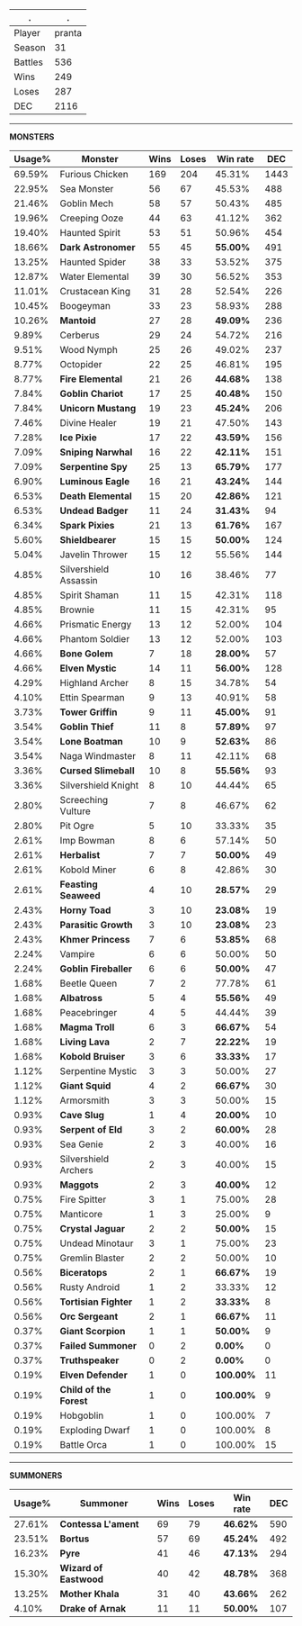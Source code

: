 .|.
|-|-
Player|pranta
Season|31
Battles|536
Wins|249
Loses|287
DEC|2116

---
**MONSTERS**

Usage%|Monster|Wins|Loses|Win rate|DEC|
-|-|-|-|-|-|
69.59%|Furious Chicken|169|204|45.31%|1443|
22.95%|Sea Monster|56|67|45.53%|488|
21.46%|Goblin Mech|58|57|50.43%|485|
19.96%|Creeping Ooze|44|63|41.12%|362|
19.40%|Haunted Spirit|53|51|50.96%|454|
18.66%|**Dark Astronomer**|55|45|**55.00%**|491|
13.25%|Haunted Spider|38|33|53.52%|375|
12.87%|Water Elemental|39|30|56.52%|353|
11.01%|Crustacean King|31|28|52.54%|226|
10.45%|Boogeyman|33|23|58.93%|288|
10.26%|**Mantoid**|27|28|**49.09%**|236|
9.89%|Cerberus|29|24|54.72%|216|
9.51%|Wood Nymph|25|26|49.02%|237|
8.77%|Octopider|22|25|46.81%|195|
8.77%|**Fire Elemental**|21|26|**44.68%**|138|
7.84%|**Goblin Chariot**|17|25|**40.48%**|150|
7.84%|**Unicorn Mustang**|19|23|**45.24%**|206|
7.46%|Divine Healer|19|21|47.50%|143|
7.28%|**Ice Pixie**|17|22|**43.59%**|156|
7.09%|**Sniping Narwhal**|16|22|**42.11%**|151|
7.09%|**Serpentine Spy**|25|13|**65.79%**|177|
6.90%|**Luminous Eagle**|16|21|**43.24%**|144|
6.53%|**Death Elemental**|15|20|**42.86%**|121|
6.53%|**Undead Badger**|11|24|**31.43%**|94|
6.34%|**Spark Pixies**|21|13|**61.76%**|167|
5.60%|**Shieldbearer**|15|15|**50.00%**|124|
5.04%|Javelin Thrower|15|12|55.56%|144|
4.85%|Silvershield Assassin|10|16|38.46%|77|
4.85%|Spirit Shaman|11|15|42.31%|118|
4.85%|Brownie|11|15|42.31%|95|
4.66%|Prismatic Energy|13|12|52.00%|104|
4.66%|Phantom Soldier|13|12|52.00%|103|
4.66%|**Bone Golem**|7|18|**28.00%**|57|
4.66%|**Elven Mystic**|14|11|**56.00%**|128|
4.29%|Highland Archer|8|15|34.78%|54|
4.10%|Ettin Spearman|9|13|40.91%|58|
3.73%|**Tower Griffin**|9|11|**45.00%**|91|
3.54%|**Goblin Thief**|11|8|**57.89%**|97|
3.54%|**Lone Boatman**|10|9|**52.63%**|86|
3.54%|Naga Windmaster|8|11|42.11%|68|
3.36%|**Cursed Slimeball**|10|8|**55.56%**|93|
3.36%|Silvershield Knight|8|10|44.44%|65|
2.80%|Screeching Vulture|7|8|46.67%|62|
2.80%|Pit Ogre|5|10|33.33%|35|
2.61%|Imp Bowman|8|6|57.14%|50|
2.61%|**Herbalist**|7|7|**50.00%**|49|
2.61%|Kobold Miner|6|8|42.86%|30|
2.61%|**Feasting Seaweed**|4|10|**28.57%**|29|
2.43%|**Horny Toad**|3|10|**23.08%**|19|
2.43%|**Parasitic Growth**|3|10|**23.08%**|23|
2.43%|**Khmer Princess**|7|6|**53.85%**|68|
2.24%|Vampire|6|6|50.00%|50|
2.24%|**Goblin Fireballer**|6|6|**50.00%**|47|
1.68%|Beetle Queen|7|2|77.78%|61|
1.68%|**Albatross**|5|4|**55.56%**|49|
1.68%|Peacebringer|4|5|44.44%|39|
1.68%|**Magma Troll**|6|3|**66.67%**|54|
1.68%|**Living Lava**|2|7|**22.22%**|19|
1.68%|**Kobold Bruiser**|3|6|**33.33%**|17|
1.12%|Serpentine Mystic|3|3|50.00%|27|
1.12%|**Giant Squid**|4|2|**66.67%**|30|
1.12%|Armorsmith|3|3|50.00%|15|
0.93%|**Cave Slug**|1|4|**20.00%**|10|
0.93%|**Serpent of Eld**|3|2|**60.00%**|28|
0.93%|Sea Genie|2|3|40.00%|16|
0.93%|Silvershield Archers|2|3|40.00%|15|
0.93%|**Maggots**|2|3|**40.00%**|12|
0.75%|Fire Spitter|3|1|75.00%|28|
0.75%|Manticore|1|3|25.00%|9|
0.75%|**Crystal Jaguar**|2|2|**50.00%**|15|
0.75%|Undead Minotaur|3|1|75.00%|23|
0.75%|Gremlin Blaster|2|2|50.00%|10|
0.56%|**Biceratops**|2|1|**66.67%**|19|
0.56%|Rusty Android|1|2|33.33%|12|
0.56%|**Tortisian Fighter**|1|2|**33.33%**|8|
0.56%|**Orc Sergeant**|2|1|**66.67%**|11|
0.37%|**Giant Scorpion**|1|1|**50.00%**|9|
0.37%|**Failed Summoner**|0|2|**0.00%**|0|
0.37%|**Truthspeaker**|0|2|**0.00%**|0|
0.19%|**Elven Defender**|1|0|**100.00%**|11|
0.19%|**Child of the Forest**|1|0|**100.00%**|9|
0.19%|Hobgoblin|1|0|100.00%|7|
0.19%|Exploding Dwarf|1|0|100.00%|8|
0.19%|Battle Orca|1|0|100.00%|15|

---
**SUMMONERS**

Usage%|Summoner|Wins|Loses|Win rate|DEC|
-|-|-|-|-|-|
27.61%|**Contessa L'ament**|69|79|**46.62%**|590|
23.51%|**Bortus**|57|69|**45.24%**|492|
16.23%|**Pyre**|41|46|**47.13%**|294|
15.30%|**Wizard of Eastwood**|40|42|**48.78%**|368|
13.25%|**Mother Khala**|31|40|**43.66%**|262|
4.10%|**Drake of Arnak**|11|11|**50.00%**|107|
